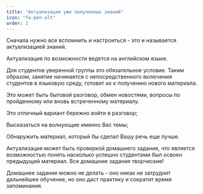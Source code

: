 ```yaml
---
title: "Актуализация уже полученных знаний"
icon: "fa-pen-alt"
order: 2
---
```


Сначала нужно все вспомнить и настроиться - это и называется актуализацией знаний.

Актуализация по возможности ведется на английском языке.

Для студентов уверенной группы это обязательное условие.
Таким образом, занятие начинается с непосредственного включения студентов в языковую среду, готовит их к получению нового материала.

Это может быть бытовой разговор, обмен новостями, вопросы по пройденному или вновь встреченному материалу.

Это отличный вариант бережно войти в разговор;

Высказаться на волнующие именно Вас темы;

Обнаружить материал, который бы сделал Вашу речь еще лучше.

Актуализация может быть проверкой домашнего задания, что является возможностью понять насколько успешно студентами был освоен предыдущий материал.
Все домашние задания творческие!

Домашнее задание можно не делать - оно никак не затруднит дальнейшее обучение, но оно даст практику и сократит время запоминания.
